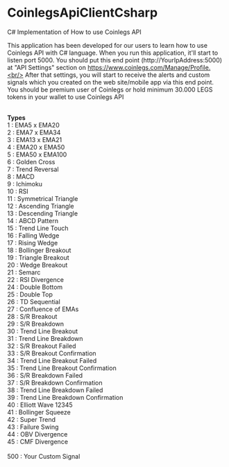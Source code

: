 # CoinlegsApiClientCsharp
C# Implementation of How to use Coinlegs API

This application has been developed for our users to learn how to use Coinlegs API with C# language. When you run this application, it'll start to listen port 5000. 
You should put this end point (http://YourIpAddress:5000) at "API Settings" section on https://www.coinlegs.com/Manage/Profile.<br/>
After that settings, you will start to receive the alerts and custom signals which you created on the web site/mobile app via this end point. 
You should be premium user of Coinlegs or hold minimum 30.000 LEGS tokens in your wallet to use Coinlegs API

<br />
<b>Types</b>
<br />
1 : EMA5 x EMA20
<br />
2 : EMA7 x EMA34
<br />
3 : EMA13 x EMA21
<br />
4 : EMA20 x EMA50
<br />
5 : EMA50 x EMA100
<br />
6 : Golden Cross
<br />
7 : Trend Reversal
<br />
8 : MACD
<br />
9 : Ichimoku
<br />
10 : RSI
<br />
11 : Symmetrical Triangle
<br />
12 : Ascending Triangle
<br />
13 : Descending Triangle
<br />
14 : ABCD Pattern
<br />
15 : Trend Line Touch
<br />
16 : Falling Wedge
<br />
17 : Rising Wedge
<br />
18 : Bollinger Breakout
<br />
19 : Triangle Breakout
<br />
20 : Wedge Breakout
<br />
21 : Semarc
<br />
22 : RSI Divergence
<br />
24 : Double Bottom
<br />
25 : Double Top
<br />
26 : TD Sequential
<br />
27 : Confluence of EMAs
<br />
28 : S/R Breakout
<br />
29 : S/R Breakdown
<br />
30 : Trend Line Breakout
<br />
31 : Trend Line Breakdown
<br />
32 : S/R Breakout Failed
<br />
33 : S/R Breakout Confirmation
<br />
34 : Trend Line Breakout Failed
<br />
35 : Trend Line Breakout Confirmation
<br />
36 : S/R Breakdown Failed
<br />
37 : S/R Breakdown Confirmation
<br />
38 : Trend Line Breakdown Failed
<br />
39 : Trend Line Breakdown Confirmation
<br />
40 : Elliott Wave 12345
<br />
41 : Bollinger Squeeze
<br />
42 : Super Trend
<br />
43 : Failure Swing
<br />
44 : OBV Divergence
<br />
45 : CMF Divergence
<br />
<br />
500 : Your Custom Signal
